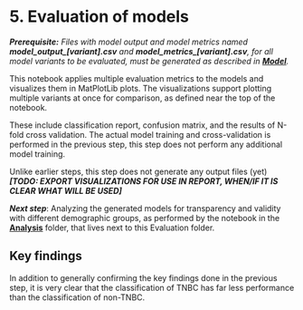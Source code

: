 # 5. Evaluation of models

***Prerequisite:** Files with model output and model metrics named **model_output_[variant].csv** and **model_metrics_[variant].csv**, for all model variants to be evaluated, must be generated as described in **[Model](../Model)**.*

This notebook applies multiple evaluation metrics to the models and visualizes them in MatPlotLib plots. The visualizations support plotting multiple variants at once for comparison, as defined near the top of the notebook.

These include classification report, confusion matrix, and the results of N-fold cross validation. The actual model training and cross-validation is performed in the previous step, this step does not perform any additional model training.

Unlike earlier steps, this step does not generate any output files (yet)
***[TODO: EXPORT VISUALIZATIONS FOR USE IN REPORT, WHEN/IF IT IS CLEAR WHAT WILL BE USED]***

***Next step***: Analyzing the generated models for transparency and validity with different demographic groups, as performed by the notebook in the **[Analysis](../Analysis)** folder, that lives next to this Evaluation folder.

## Key findings
In addition to generally confirming the key findings done in the previous step, it is very clear that the classification of TNBC has far less performance than the classification of non-TNBC.

